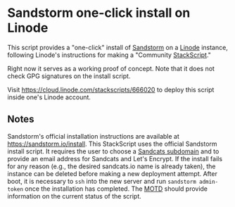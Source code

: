 # Sandstorm one-click install on Linode

This script provides a "one-click" install of [Sandstorm](https://sandstorm.io/) on a [Linode](https://www.linode.com/) instance, following Linode's instructions for making a "Community [StackScript](https://www.linode.com/products/stackscripts/)."

Right now it serves as a working proof of concept.  Note that it does not check GPG signatures on the install script.

Visit https://cloud.linode.com/stackscripts/666020 to deploy this script inside one's Linode account.

## Notes

Sandstorm's official installation instructions are available at https://sandstorm.io/install.  This StackScript uses the official Sandstorm install script.  It requires the user to choose a [Sandcats subdomain](https://docs.sandstorm.io/en/latest/administering/sandcats/) and to provide an email address for Sandcats and Let's Encrypt.  If the install fails for any reason (e.g., the desired sandcats.io name is already taken), the instance can be deleted before making a new deployment attempt.  After boot, it is necessary to `ssh` into the new server and run `sandstorm admin-token` once the installation has completed.  The [MOTD](https://en.wikipedia.org/wiki/Motd_(Unix)) should provide information on the current status of the script.

